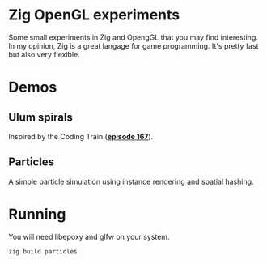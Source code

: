 # Zig OpenGL experiments

Some small experiments in Zig and OpengGL that you may find interesting. In my opinion, Zig is a great langage for game programming. It's pretty fast but also very flexible.

# Demos

## Ulum spirals

Inspired by the Coding Train (**[episode 167](https://www.youtube.com/watch?v=a35KWEjRvc0)**).

## Particles

A simple particle simulation using instance rendering and spatial hashing. 

# Running

You will need libepoxy and glfw on your system.

```sh
zig build particles
```